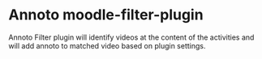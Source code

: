 # Annoto moodle-filter-plugin
 Annoto Filter plugin will identify videos at the content of the activities and will add annoto to matched video based on plugin settings.
